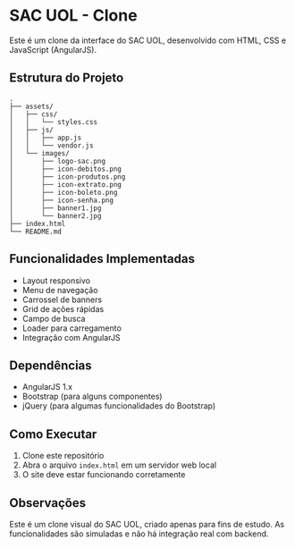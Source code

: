 # SAC UOL - Clone

Este é um clone da interface do SAC UOL, desenvolvido com HTML, CSS e JavaScript (AngularJS).

## Estrutura do Projeto

```
.
├── assets/
│   ├── css/
│   │   └── styles.css
│   ├── js/
│   │   ├── app.js
│   │   └── vendor.js
│   └── images/
│       ├── logo-sac.png
│       ├── icon-debitos.png
│       ├── icon-produtos.png
│       ├── icon-extrato.png
│       ├── icon-boleto.png
│       ├── icon-senha.png
│       ├── banner1.jpg
│       └── banner2.jpg
├── index.html
└── README.md
```

## Funcionalidades Implementadas

- Layout responsivo
- Menu de navegação
- Carrossel de banners
- Grid de ações rápidas
- Campo de busca
- Loader para carregamento
- Integração com AngularJS

## Dependências

- AngularJS 1.x
- Bootstrap (para alguns componentes)
- jQuery (para algumas funcionalidades do Bootstrap)

## Como Executar

1. Clone este repositório
2. Abra o arquivo `index.html` em um servidor web local
3. O site deve estar funcionando corretamente

## Observações

Este é um clone visual do SAC UOL, criado apenas para fins de estudo. As funcionalidades são simuladas e não há integração real com backend. 